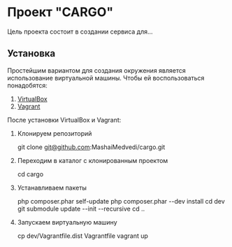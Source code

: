 Проект "CARGO"
==============

Цель проекта состоит в создании сервиса для...

Установка
---------

Простейшим вариантом для создания окружения является использование виртуальной машины. Чтобы ей воспользоваться
понадобятся:

1. [VirtualBox](https://www.virtualbox.org/wiki/Downloads)
2. [Vagrant](http://downloads.vagrantup.com/)

После установки VirtualBox и Vagrant:

1. Клонируем репозиторий

    git clone git@github.com:MashaiMedvedi/cargo.git

2. Переходим в каталог с клонированным проектом

    cd cargo

3. Устанавливаем пакеты

    php composer.phar self-update
    php composer.phar --dev install
    cd dev
    git submodule update --init --recursive
    cd ..

4. Запускаем виртуальную машину

    cp dev/Vagrantfile.dist Vagrantfile
    vagrant up
